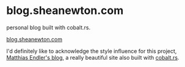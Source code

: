 # blog.sheanewton.com
personal blog built with cobalt.rs. 

[blog.sheanewton.com](https://blog.sheanewton.com/)

I'd definitely like to acknowledge the style influence for this project,
[Matthias Endler's blog](https://matthias-endler.de/), a really beautiful site 
also built with [cobalt.rs](https://github.com/cobalt-org/cobalt.rs).